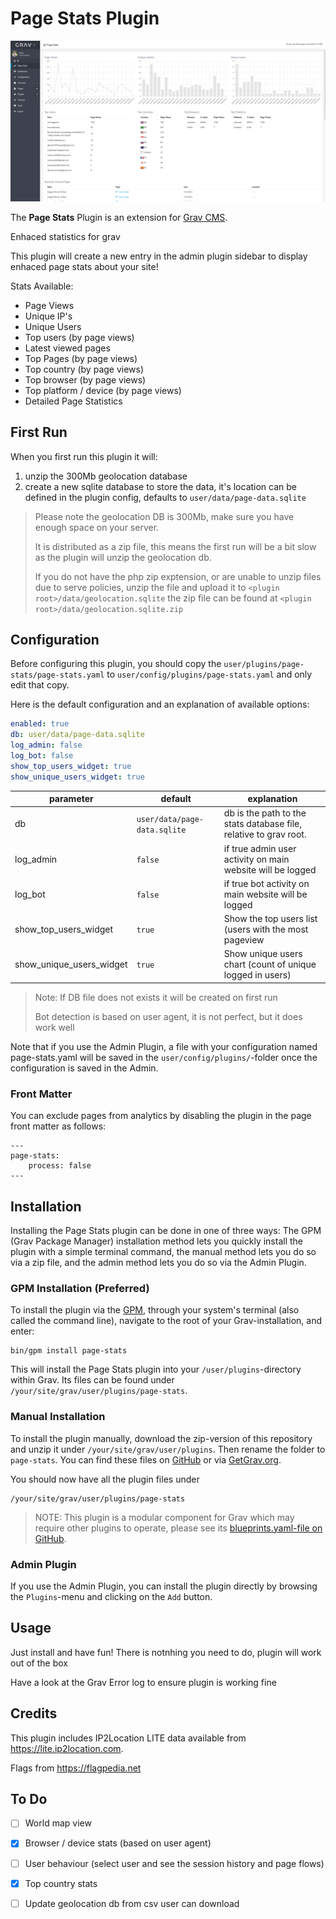 # Page Stats Plugin
![](screenshot.png)

The **Page Stats** Plugin is an extension for [Grav CMS](http://github.com/getgrav/grav).

Enhaced statistics for grav

This plugin will create a new entry in the admin plugin sidebar to display enhaced page stats about your site!


Stats Available:
* Page Views
* Unique IP's
* Unique Users
* Top users (by page views)
* Latest viewed pages
* Top Pages (by page views)
* Top country (by page views)
* Top browser (by page views)
* Top platform / device (by page views)
* Detailed Page Statistics

## First Run
When you first run this plugin it will:
1. unzip the 300Mb geolocation database
2. create a new sqlite database to store the data, it's location can be defined in the plugin config, defaults to ```user/data/page-data.sqlite```

>
> Please note the geolocation DB is 300Mb, make sure you have enough space on your server.
>
> It is distributed as a zip file, this means the first run will be a bit slow as the plugin will unzip the geolocation db.
>
> If you do not have the php zip exptension, or are unable to unzip files due to serve policies, unzip the file and upload it to `<plugin root>/data/geolocation.sqlite` the zip file can be found at `<plugin root>/data/geolocation.sqlite.zip`
>

## Configuration

Before configuring this plugin, you should copy the `user/plugins/page-stats/page-stats.yaml` to `user/config/plugins/page-stats.yaml` and only edit that copy.

Here is the default configuration and an explanation of available options:

```yaml
enabled: true
db: user/data/page-data.sqlite
log_admin: false
log_bot: false
show_top_users_widget: true
show_unique_users_widget: true
```


| parameter | default | explanation |
| --------- | ------- | ----------- |
| db | ```user/data/page-data.sqlite``` | db is the path to the stats database file, relative to grav root. |
| log_admin | ```false``` | if true admin user activity on main website will be logged |
| log_bot   | ```false``` | if true bot activity on main website will be logged |
| show_top_users_widget | ```true``` | Show the top users list (users with the most pageview |
| show_unique_users_widget | ```true``` | Show unique users chart (count of unique logged in users) |


> Note:
> If DB file does not exists it will be created on first run
>
> Bot detection is based on user agent, it is not perfect, but it does work well


Note that if you use the Admin Plugin, a file with your configuration named page-stats.yaml will be saved in the `user/config/plugins/`-folder once the configuration is saved in the Admin.

### Front Matter
You can exclude pages from analytics by disabling the plugin in the page front matter as follows:
```
---
page-stats:
    process: false
---
```




## Installation

Installing the Page Stats plugin can be done in one of three ways: The GPM (Grav Package Manager) installation method lets you quickly install the plugin with a simple terminal command, the manual method lets you do so via a zip file, and the admin method lets you do so via the Admin Plugin.

### GPM Installation (Preferred)

To install the plugin via the [GPM](http://learn.getgrav.org/advanced/grav-gpm), through your system's terminal (also called the command line), navigate to the root of your Grav-installation, and enter:

    bin/gpm install page-stats

This will install the Page Stats plugin into your `/user/plugins`-directory within Grav. Its files can be found under `/your/site/grav/user/plugins/page-stats`.

### Manual Installation

To install the plugin manually, download the zip-version of this repository and unzip it under `/your/site/grav/user/plugins`. Then rename the folder to `page-stats`. You can find these files on [GitHub](https://github.com//grav-plugin-page-stats) or via [GetGrav.org](http://getgrav.org/downloads/plugins#extras).

You should now have all the plugin files under

    /your/site/grav/user/plugins/page-stats

> NOTE: This plugin is a modular component for Grav which may require other plugins to operate, please see its [blueprints.yaml-file on GitHub](https://github.com//grav-plugin-page-stats/blob/master/blueprints.yaml).

### Admin Plugin

If you use the Admin Plugin, you can install the plugin directly by browsing the `Plugins`-menu and clicking on the `Add` button.


## Usage

Just install and have fun!
There is notnhing you need to do, plugin will work out of the box

Have a look at the Grav Error log to ensure plugin is working fine

## Credits

This plugin includes IP2Location LITE data available from <a href="https://lite.ip2location.com">https://lite.ip2location.com</a>.

Flags from https://flagpedia.net

## To Do

- [ ] World map view
- [X] Browser / device stats (based on user agent)
- [ ] User behaviour (select user and see the session history and page flows)
- [X] Top country stats
- [ ] Update geolocation db from csv user can download


